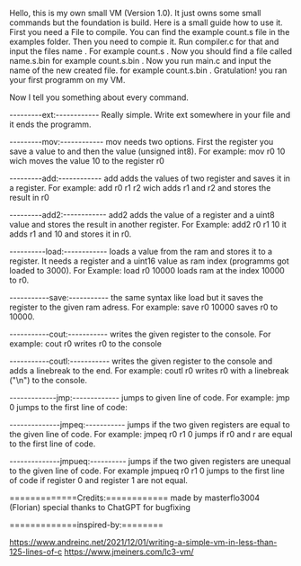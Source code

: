 Hello, this is my own small VM (Version 1.0). It just owns some small commands but the foundation is build.
Here is a small guide how to use it. 
First you need a File to compile. You can find the example count.s file in the examples folder.
Then you need to compie it. Run compiler.c for that and input the files name . For example count.s .
Now you should find a file called name.s.bin for example count.s.bin .
Now you run main.c and input the name of the new created file. for example count.s.bin .
Gratulation! you ran your first programm on my VM.

Now I tell you something about every command.

---------ext:------------
Really simple. Write ext somewhere in your file and it ends the programm.

---------mov:------------
mov needs two options. First the register you save a value to and then the value (unsigned int8).
For example:
mov r0 10
wich moves the value 10 to the register r0

---------add:------------
add adds the values of two register and saves it in a register.
For example:
add r0 r1 r2
wich adds r1 and r2 and stores the result in r0

---------add2:------------
add2 adds the value of a register and a uint8 value and stores the result in another register.
For Example:
add2 r0 r1 10
it adds r1 and 10 and stores it in r0.

----------load:------------
loads a value from the ram and stores it to a register.
It needs a register and a uint16 value as ram index (programms got loaded to 3000).
For Example:
load r0 10000
loads ram at the index 10000 to r0.

-----------save:-----------
the same syntax like load but it saves the register to the given ram adress.
For example:
save r0 10000
saves r0 to 10000.

-----------cout:-----------
writes the given register to the console.
For example:
cout r0
writes r0 to the console

-----------coutl:-----------
writes the given register to the console and adds a linebreak to the end.
For example:
coutl r0
writes r0 with a linebreak ("\n") to the console.

-------------jmp:-------------
jumps to given line of code.
For example:
jmp 0
jumps to the first line of code:

--------------jmpeq:-----------
jumps if the two given registers are equal to the given line of code.
For example:
jmpeq r0 r1 0
jumps if r0 and r are equal to the first line of code.

--------------jmpueq:----------
jumps if the two given registers are unequal to the given line of code.
For example
jmpueq r0 r1 0
jumps to the first line of code if register 0 and register 1 are not equal.



=============Credits:============
made by masterflo3004 (Florian)
special thanks to ChatGPT for bugfixing

=============inspired-by:========

https://www.andreinc.net/2021/12/01/writing-a-simple-vm-in-less-than-125-lines-of-c
https://www.jmeiners.com/lc3-vm/


